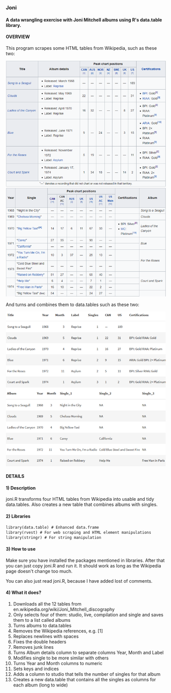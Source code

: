### Joni
#### A data wrangling exercise with Joni Mitchell albums using R's data.table library.

#### OVERVIEW

This program scrapes some HTML tables from Wikipedia, such as these two: 

![Studio albums, Wikipedia](/files/images_for_readme/studio_wikipedia.png)
![Singles, Wikipedia](/files/images_for_readme/single_wikipedia.png)

And turns and combines them to data.tables such as these two:

![Studio data.table, Wikipedia](/files/images_for_readme/studio.png)
![Singles data.table, Wikipedia](/files/images_for_readme/singles_per_album.png)

#### DETAILS

#### 1) Description
joni.R transforms four HTML tables from Wikipedia into usable and tidy data.tables. Also creates a new table that combines albums with singles.

#### 2) Libraries
```
library(data.table) # Enhanced data.frame
library(rvest) # For web scraping and HTML element manipulations
library(stringr) # For string manipulation
```
#### 3) How to use
Make sure you have installed the packages mentioned in libraries. After that you can just copy joni.R and run it. It should work as long as the Wikipedia page doesn't change too much.

You can also just read joni.R, because I have added lost of comments.

#### 4) What it does?
1) Downloads all the 12 tables from en.wikipedia.org/wiki/Joni_Mitchell_discography
2) Only selects four of them: studio, live, compilation and single and saves them to a list called albums
3) Turns albums to data.tables
4) Removes the Wikipedia references, e.g. [1]
5) Replaces newlines with spaces
6) Fixes the double headers
7) Removes junk lines
8) Turns Album details column to separate columns Year, Month and Label
9) Modifies single to be more similar with others
10) Turns Year and Month columns to numeric
11) Sets keys and indices
12) Adds a column to studio that tells the number of singles for that album
13) Creates a new data.table that contains all the singles as columns for each album (long to wide)
